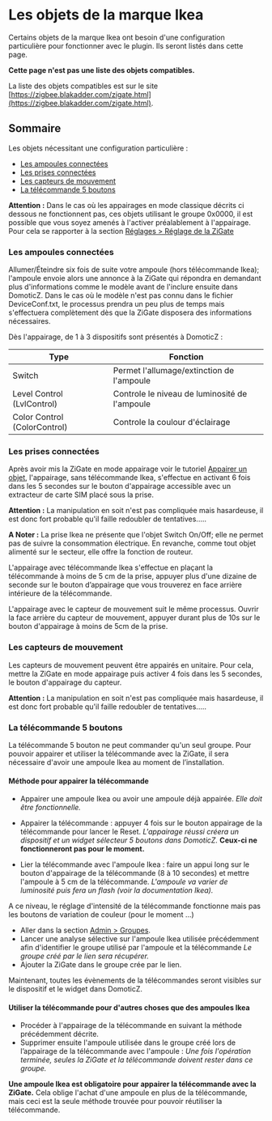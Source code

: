 # Les objets de la marque Ikea

Certains objets de la marque Ikea ont besoin d'une configuration particulière pour fonctionner avec le plugin. Ils seront listés dans cette page.

**Cette page n'est pas une liste des objets compatibles.**

La liste des objets compatibles est sur le site [https://zigbee.blakadder.com/zigate.html](https://zigbee.blakadder.com/zigate.html).


## Sommaire

Les objets nécessitant une configuration particulière :

* [Les ampoules connectées](#les-ampoules-connect%C3%A9es)
* [Les prises connectées](#les-prises-connect%C3%A9es)
* [Les capteurs de mouvement](#les-capteurs-de-mouvement)
* [La télécommande 5 boutons](#la-t%C3%A9l%C3%A9commande-5-boutons)


**Attention :** Dans le cas où les appairages en mode classique décrits ci dessous ne fonctionnent pas, ces objets utilisant le groupe 0x0000, il est possible que vous soyez amenés à l'activer préalablement à l'appairage. Pour cela se rapporter à la section [Réglages > Réglage de la ZiGate](WebUI_Reglages.md#r%C3%A9glages-de-la-zigate)

### Les ampoules connectées

Allumer/Éteindre six fois de suite votre ampoule (hors télécommande Ikea); l'ampoule envoie alors une annonce à la ZiGate qui répondra en demandant plus d'informations comme le modèle avant de l'inclure ensuite dans DomoticZ. Dans le cas où le modèle n'est pas connu dans le fichier DeviceConf.txt, le processus prendra un peu plus de temps mais s'effectuera complètement dès que la ZiGate disposera des informations nécessaires.

Dès l'appairage, de 1 à 3 dispositifs sont présentés à DomoticZ :

| Type                         | Fonction                                      |
| ---------------------------- | --------------------------------------------- |
| Switch                       | Permet l'allumage/extinction de l'ampoule     |
| Level Control (LvlControl)   | Controle le niveau de luminosité de l'ampoule |
| Color Control (ColorControl) | Controle la coulour d'éclairage               |

### Les prises connectées

Après avoir mis la ZiGate en mode appairage voir le tutoriel [Appairer un objet](Tuto_Appairage-objet.md), l'appairage, sans télécommande Ikea, s'effectue en activant 6 fois dans les 5 secondes sur le bouton d'appairage accessible avec un extracteur de carte SIM placé sous la prise.

**Attention :** La manipulation en soit n'est pas compliquée mais hasardeuse, il est donc fort probable qu'il faille redoubler de tentatives.....

**A Noter :** La prise Ikea ne présente que l'objet Switch On/Off; elle ne permet pas de suivre la consommation électrique. En revanche, comme tout objet alimenté sur le secteur, elle offre la fonction de routeur.

L'appairage avec télécommande Ikea s'effectue en plaçant la télécommande à moins de 5 cm de la prise, appuyer plus d'une dizaine de seconde sur le bouton d’appairage que vous trouverez en face arrière intérieure de la télécommande.

L'appairage avec le capteur de mouvement suit le même processus. Ouvrir la face arrière du capteur de mouvement, appuyer durant plus de 10s sur le bouton d'appairage à moins de 5cm de la prise.

### Les capteurs de mouvement

Les capteurs de mouvement peuvent être appairés en unitaire. Pour cela, mettre la ZiGate en mode appairage puis activer 4 fois dans les 5 secondes, le bouton d'appairage du capteur.

**Attention :** La manipulation en soit n'est pas compliquée mais hasardeuse, il est donc fort probable qu'il faille redoubler de tentatives.....


### La télécommande 5 boutons

La télécommande 5 bouton ne peut commander qu'un seul groupe.
Pour pouvoir appairer et utiliser la télécommande avec la ZiGate, il sera nécessaire d'avoir une ampoule Ikea au moment de l’installation.

#### Méthode pour appairer la télécommande

* Appairer une ampoule Ikea ou avoir une ampoule déjà appairée. *Elle doit être fonctionnelle.*
* Appairer la télécommande : appuyer 4 fois sur le bouton appairage de la télécommande pour lancer le Reset. *L'appairage réussi créera un dispositif et un widget sélecteur 5 boutons dans DomoticZ.* __Ceux-ci ne fonctionneront pas pour le moment.__

* Lier la télécommande avec l'ampoule Ikea : faire un appui long sur le bouton d'appairage de la télécommande (8 à 10 secondes) et mettre l'ampoule à 5 cm de la télécommande. *L'ampoule va varier de luminosité puis fera un flash (voir la documentation Ikea).*

A ce niveau, le réglage d'intensité de la télécommande fonctionne mais pas les boutons de variation de couleur (pour le moment ...)

* Aller dans la section [Admin > Groupes](WebUI_Admin.md#groupe).
* Lancer une analyse sélective sur l'ampoule Ikea utilisée précédemment afin d'identifier le groupe utilisé par l'ampoule et la télécommande *Le groupe créé par le lien sera récupérer.*
* Ajouter la ZiGate dans le groupe crée par le lien.

Maintenant, toutes les évènements de la télécommandes seront visibles sur le dispositif et le widget dans DomoticZ.


#### Utiliser la télécommande pour d'autres choses que des ampoules Ikea

* Procéder à l'appairage de la télécommande en suivant la méthode précédemment décrite.
* Supprimer ensuite l'ampoule utilisée dans le groupe créé lors de l’appairage de la télécommande avec l'ampoule : *Une fois l'opération terminée, seules la ZiGate et la télécommande doivent rester dans ce groupe.*

__Une ampoule Ikea est obligatoire pour appairer la télécommande avec la ZiGate.__ Cela oblige l'achat d'une ampoule en plus de la télécommande, mais ceci est la seule méthode trouvée pour pouvoir réutiliser la télécommande.
